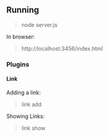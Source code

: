 ## Running

> node server.js

In browser:

> http://localhost:3456/index.html


### Plugins
#### Link
Adding a link:
> link add <url>

Showing Links:
> link show